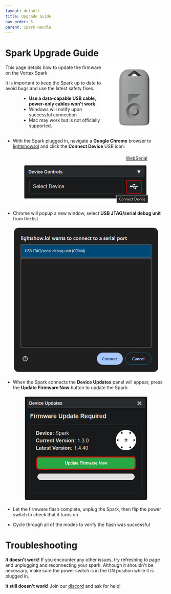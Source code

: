 ```yaml
---
layout: default
title: Upgrade Guide
nav_order: 5
parent: Spark Handle
---
```


# Spark Upgrade Guide

<img src="assets/images/spark-handle-render.png" style="max-width: 250px; width: 40%; float: right">

This page details how to update the firmware on the Vortex Spark.

It is important to keep the Spark up to date to avoid bugs and use the latest safety fixes.

<div style="margin-left: 50px; margin-right: 50px; margin-bottom: 30px;" markdown="1">

- **Use a data-capable USB cable, power-only cables won't work.**
- Windows will notify upon successful connection
- Mac may work but is not officially supported.

</div>

 - With the Spark plugged in, navigate a **Google Chrome** browser to [lightshow.lol](https://lightshow.lol) and click the **Connect Device** USB icon:

<div style="text-align: center; margin: 20px">
  <p style="color:white;"><b>Note:</b>
  Other browsers may work if they support <a href="https://developer.mozilla.org/en-US/docs/Web/API/Web_Serial_API#browser_compatibility">WebSerial</a></p>
  <img src="assets/images/connect-device.png">
</div>

 - Chrome will popup a new window, select **USB JTAG/serial debug unit** from the list

<div style="text-align: center; margin: 20px">
  <img src="assets/images/connect-chromadeck-serialport.png">
</div>

 - When the Spark connects the **Device Updates** panel will appear, press the **Update Firmware Now** button to update the Spark:

<div style="text-align: center; margin: 20px; display:flex; flex-direction: column; align-items: center;">
  <img src="assets/images/spark-firmware-update.png">
</div>

 - Let the firmware flash complete, unplug the Spark, then flip the power switch to check that it turns on
&nbsp; 
 
 - Cycle through all of the modes to verify the flash was successful

# Troubleshooting

**It doesn't work!**
If you encounter any other issues, try refreshing to page and unplugging and reconnecting your spark. Although it shouldn't be necessary, make sure the power switch is in the ON position while it is plugged in.

**It still doesn't work!**
Join our [discord](https://discord.gg/4R9at8S8Sn) and ask for help!
